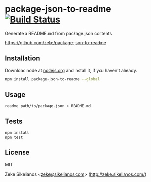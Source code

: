 # package-json-to-readme [![Build Status](https://travis-ci.org/zeke/package-json-to-readme.png?branch=master)](https://travis-ci.org/zeke/package-json-to-readme)

Generate a README.md from package.json contents

https://github.com/zeke/package-json-to-readme

## Installation

Download node at [nodejs.org](http://nodejs.org) and install it, if you haven't already.

```sh
npm install package-json-to-readme --global
```

## Usage

```sh
readme path/to/package.json > README.md
```

## Tests

```sh
npm install
npm test
```

## License

MIT

Zeke Sikelianos &lt;zeke@sikelianos.com&gt; (http://zeke.sikelianos.com/)
